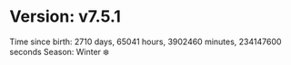 # Version: v7.5.1
Time since birth: 2710 days, 65041 hours, 3902460 minutes, 234147600 seconds
Season: Winter ❄️
